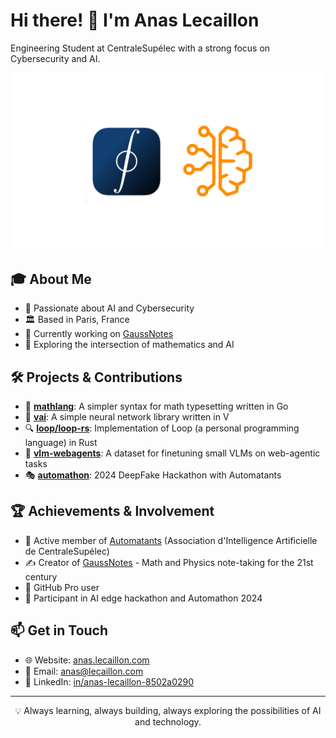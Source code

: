 # Hi there! 👋 I'm Anas Lecaillon

Engineering Student at CentraleSupélec with a strong focus on Cybersecurity and AI.

![](logos.png)

## 🎓 About Me
- 🌟 Passionate about AI and Cybersecurity
- 🏛️ Based in Paris, France
- 🎯 Currently working on [GaussNotes](https://gaussnotes.com)
- 🔭 Exploring the intersection of mathematics and AI

## 🛠️ Projects & Contributions
- 🧮 [**mathlang**](https://github.com/anonx3247/mathlang): A simpler syntax for math typesetting written in Go
- 🤖 [**vai**](https://github.com/anonx3247/vai): A simple neural network library written in V
- 🔍 [**loop/loop-rs**](https://github.com/anonx3247/loop-rs): Implementation of Loop (a personal programming language) in Rust
- 🔧 [**vlm-webagents**](https://github.com/anonx3247/vlm-webagents): A dataset for finetuning small VLMs on web-agentic tasks
- 🎭 [**automathon**](https://github.com/Automatants/automathon-2024): 2024 DeepFake Hackathon with Automatants

## 🏆 Achievements & Involvement
- 🤖 Active member of [Automatants](https://github.com/Automatants) (Association d'Intelligence Artificielle de CentraleSupélec)
- ✍️ Creator of [GaussNotes](https://gaussnotes.com) - Math and Physics note-taking for the 21st century
- 🌟 GitHub Pro user
- 🔬 Participant in AI edge hackathon and Automathon 2024

## 📫 Get in Touch
- 🌐 Website: [anas.lecaillon.com](https://anas.lecaillon.com)
- 📧 Email: [anas@lecaillon.com](mailto:anas@lecaillon.com)
- 🔗 LinkedIn: [in/anas-lecaillon-8502a0290](https://linkedin.com/in/anas-lecaillon-8502a0290)

---

<p align="center">
💡 Always learning, always building, always exploring the possibilities of AI and technology.
</p>
